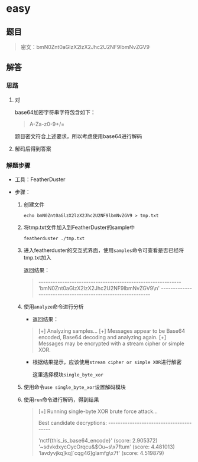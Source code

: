 # easy

## 题目

> 密文：bmN0Znt0aGlzX2lzX2Jhc2U2NF9lbmNvZGV9 

## 解答

### 思路

1. 对

   base64加密字符串字符包含如下：


   > A-Za-z0-9+/=


   题目密文符合上述要求，所以考虑使用base64进行解码

2. 解码后得到答案

### 解题步骤

- 工具：FeatherDuster

- 步骤：

  1. 创建文件

     ```shell
     echo bmN0Znt0aGlzX2lzX2Jhc2U2NF9lbmNvZGV9 > tmp.txt
     ```
     

  2. 将tmp.txt文件加入到FeatherDuster的sample中

     ```shell
     featherduster ./tmp.txt
     ```
     

  3. 进入featherduster的交互式界面，使用`samples`命令可查看是否已经将tmp.txt加入

     返回结果：

     > \------------------------------------------------------------
     > 'bmN0Znt0aGlzX2lzX2Jhc2U2NF9lbmNvZGV9\n'
     > \------------------------------------------------------------

  4. 使用`analyze`命令进行分析

     - 返回结果：

     > [+] Analyzing samples...
     > [+] Messages appear to be Base64 encoded, Base64 decoding and analyzing again.
     > [+] Messages may be encrypted with a stream cipher or simple XOR.

     - 根据结果提示，应该使用`stream cipher or simple XOR`进行解密

       这里选择模块`single_byte_xor `

  5. 使用命令`use single_byte_xor`设置解码模块

  6. 使用`run`命令进行解码，得到结果

     > [+] Running single-byte XOR brute force attack...
     >
     > Best candidate decryptions:
     > \----------------------------------------
     >
     > 'nctf{this_is_base64_encode}' (score: 2.905372)
     > '~sdvkdxycOycOrqcu&$Ou~s\x7ftum' (score: 4.481013)
     > 'lavdyvjkq]kq]`cqg46]glamfg\x7f' (score: 4.519879)

